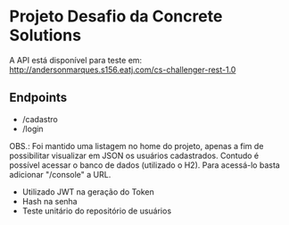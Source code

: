 <H1>Projeto Desafio da Concrete Solutions</H1>

A API está disponível para teste em: http://andersonmarques.s156.eatj.com/cs-challenger-rest-1.0

<H2>Endpoints</H2>
<ul>
<li>/cadastro</li>
<li>/login</li>
</ul>

OBS.: Foi mantido uma listagem no home do projeto, apenas a fim de possibilitar visualizar em JSON os usuários cadastrados. Contudo é possível acessar o banco de dados (utilizado o H2). Para acessá-lo basta adicionar "/console" a URL.

<ul>
<li>Utilizado JWT na geração do Token</li>
<li>Hash na senha</li>
<li>Teste unitário do repositório de usuários</li>
</ul>
